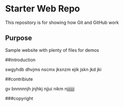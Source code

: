 # Starter Web Repo

This repository is for showing how Git and GitHub work

## Purpose

Sample website with plenty of files for demos

##introduction

swgyhdb dhvjms nscmx jksnzm ejik jskn jkd jki

##contribiute

gv bnnnnnjh jnjhkj njjui nikm njjjjjjj 

###copyright